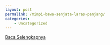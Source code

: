 ```yaml
---
layout: post
permalink: /mimpi-bawa-senjata-laras-panjang/
categories:
    - Uncategorized
---
```


[Baca Selengkapnya](/06)